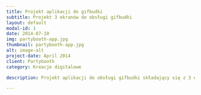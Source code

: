 ```yaml
---
title: Projekt aplikacji do gifbudki
subtitle: Projekt 3 ekranów do obsługi gifbudki
layout: default
modal-id: 1
date: 2014-07-10
img: partybooth-app.jpg
thumbnail: partybooth-app.jpg
alt: image-alt
project-date: April 2014
client: Partybooth
category: Kreacje digitalowe

description: Projekt aplikacji do obsługi gifbudki składający się z 3 ekranów.

---
```

